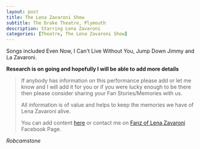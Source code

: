 ```yaml
---
layout: post
title: The Lena Zavaroni Show
subtitle: The Drake Theatre, Plymouth
description: Starring Lena Zavaroni
categories: [Theatre, The Lena Zavaroni Show]
---
```


Songs included Even Now, I Can't Live Without You, Jump Down Jimmy and La Zavaroni.

**Research is on going and hopefully I will be able to add more details**
> If anybody has information on this performance please add or let me know and I will add it for you or if you were lucky enough to be there then please consider sharing your Fan Stories/Memories with us.
>
> All information is of value and helps to keep the memories we have of Lena Zavaroni alive.
>
> You can add content [here](https://github.com/FanzOfLenaZavaroni/fanzoflenazavaroni.github.io) or contact me on [Fanz of Lena Zavaroni](https://www.facebook.com/fanzoflenazavaroni) Facebook Page.

<cite>Robcamstone</cite>
